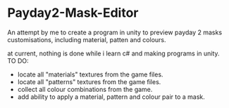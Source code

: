 # Payday2-Mask-Editor
An attempt by me to create a program in unity to preview payday 2 masks customisations, including material, patten and colours.

at current, nothing is done while i learn c# and making programs in unity.
TO DO: 
  - locate all "materials" textures from the game files.
  - locate all "patterns" textures from the game files.
  - collect all colour combinations from the game.
  - add ability to apply a material, pattern and colour pair to a mask.
